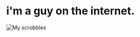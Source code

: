 # i'm a guy on the internet.

![My scrobbles](https://lastfm-recently-played.vercel.app/api?user=theohaines)

<style type="text/css">
.dreamloLBTable { border-collapse:collapse;text-align:center;width: 200px; }
.dreamloLBTable th { border-bottom: 1px solid #EEEEEE;font-weight:bold;margin:0;padding:4px; }
.dreamloLBTable td { border-bottom: 1px solid#EEEEEE;margin:0;padding:4px; }
</style>

<script src="http://dreamlo.com/lb/62801dfc8f40bb11c049d880/js" type="text/javascript"></script>

